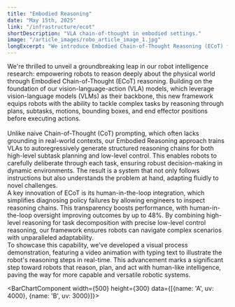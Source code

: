 ```yaml
---
title: "Embodied Reasoning"
date: "May 15th, 2025"
link: "/infrastructure/ecot"
shortDescription: "VLA chain-of-thought in embodied settings."
image: "/article_images/robo_article_image_1.jpg"
longExcerpt: "We introduce Embodied Chain-of-Thought Reasoning (ECoT) for VLAs, in which we train VLAs to perform multiple steps of reasoning about plans, sub-tasks, motions, and visually grounded features like object bounding boxes and end effector positions, before predicting the robot action. We design a scalable pipeline for generating synthetic training data for ECoT on large robot datasets."
---
```


We're thrilled to unveil a groundbreaking leap in our robot intelligence research: empowering robots to reason deeply about the physical world through Embodied Chain-of-Thought (ECoT) reasoning. Building on the foundation of our vision-language-action (VLA) models, which leverage vision-language models (VLMs) as their backbone, this new framework equips robots with the ability to tackle complex tasks by reasoning through plans, subtasks, motions, bounding boxes, and end effector positions before executing actions.  
<br/>
Unlike naive Chain-of-Thought (CoT) prompting, which often lacks grounding in real-world contexts, our Embodied Reasoning approach trains VLAs to autoregressively generate structured reasoning chains for both high-level subtask planning and low-level control. This enables robots to carefully deliberate through each task, ensuring robust decision-making in dynamic environments. The result is a system that not only follows instructions but also understands the problem at hand, adapting fluidly to novel challenges.
<br/>
A key innovation of ECoT is its human-in-the-loop integration, which simplifies diagnosing policy failures by allowing engineers to inspect reasoning chains. This transparency boosts performance, with human-in-the-loop oversight improving outcomes by up to 48%. By combining high-level reasoning for task decomposition with precise low-level control reasoning, our framework ensures robots can navigate complex scenarios with unparalleled adaptability.
<br/>
To showcase this capability, we've developed a visual process demonstration, featuring a video animation with typing text to illustrate the robot's reasoning steps in real-time. This advancement marks a significant step toward robots that reason, plan, and act with human-like intelligence, paving the way for more capable and versatile robotic systems.


<BarChartComponent width={500} height={300} data={[{name: 'A', uv: 4000}, {name: 'B', uv: 3000}]}>
  <CartesianGrid strokeDasharray="3 3" />
  <XAxis dataKey="name" />
  <YAxis />
  <Tooltip />
  <Bar dataKey="uv" fill="#8884d8" />
</BarChartComponent>